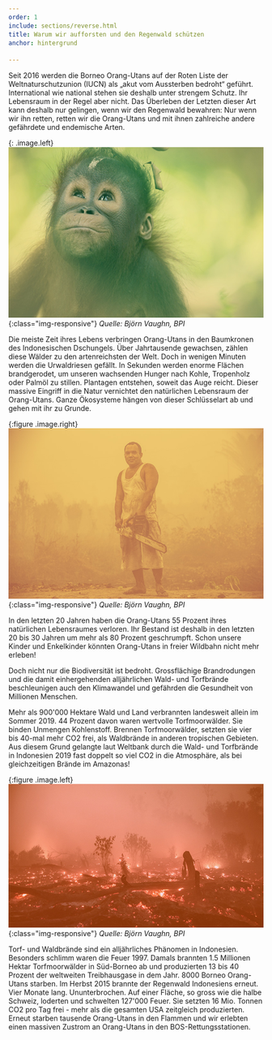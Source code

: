 ```yaml
---
order: 1
include: sections/reverse.html
title: Warum wir aufforsten und den Regenwald schützen
anchor: hintergrund

---
```

Seit 2016 werden die Borneo Orang-Utans auf der Roten Liste der Weltnaturschutzunion (IUCN) als „akut vom Aussterben bedroht“ geführt. International wie national stehen sie deshalb unter strengem Schutz. Ihr Lebensraum in der Regel aber nicht. Das Überleben der Letzten dieser Art kann deshalb nur gelingen, wenn wir den Regenwald bewahren: Nur wenn wir ihn retten, retten wir die Orang-Utans und mit ihnen zahlreiche andere gefährdete und endemische Arten.

{: .image.left}
![image-title-here](assets/img/baby-ou-color-sm.jpg){:class="img-responsive"}
_Quelle: Björn Vaughn, BPI_

Die meiste Zeit ihres Lebens verbringen Orang-Utans in den Baumkronen des Indonesischen Dschungels. Über Jahrtausende gewachsen, zählen diese Wälder zu den artenreichsten der Welt. Doch in wenigen Minuten werden die Urwaldriesen gefällt. In Sekunden werden enorme Flächen brandgerodet, um unseren wachsenden Hunger nach Kohle, Tropenholz oder Palmöl zu stillen. Plantagen entstehen, soweit das Auge reicht. Dieser massive Eingriff in die Natur vernichtet den natürlichen Lebensraum der Orang-Utans. Ganze Ökosysteme hängen von dieser Schlüsselart ab und gehen mit ihr zu Grunde.

{:figure .image.right}
![image-title-here](assets/img/chainsaw.jpg){:class="img-responsive"}
_Quelle: Björn Vaughn, BPI_

In den letzten 20 Jahren haben die Orang-Utans 55 Prozent ihres natürlichen Lebensraumes verloren. Ihr Bestand ist deshalb in den letzten 20 bis 30 Jahren um mehr als 80 Prozent geschrumpft. Schon unsere Kinder und Enkelkinder könnten Orang-Utans in freier Wildbahn nicht mehr erleben!

Doch nicht nur die Biodiversität ist bedroht. Grossflächige Brandrodungen und die damit einhergehenden alljährlichen Wald- und Torfbrände beschleunigen auch den Klimawandel und gefährden die Gesundheit von Millionen Menschen.

Mehr als 900'000 Hektare Wald und Land verbrannten landesweit allein im Sommer 2019. 44 Prozent davon waren wertvolle Torfmoorwälder. Sie binden Unmengen Kohlenstoff. Brennen Torfmoorwälder, setzten sie vier bis 40-mal mehr CO2 frei, als Waldbrände in anderen tropischen Gebieten. Aus diesem Grund gelangte laut Weltbank durch die Wald- und Torfbrände in Indonesien 2019 fast doppelt so viel CO2 in die Atmosphäre, als bei gleichzeitigen Brände im Amazonas!

{:figure .image.left}
![image-title-here](assets/img/burnt-forest.jpg){:class="img-responsive"}
_Quelle: Björn Vaughn, BPI_

Torf- und Waldbrände sind ein alljährliches Phänomen in Indonesien. Besonders schlimm waren die Feuer 1997. Damals brannten 1.5 Millionen Hektar Torfmoorwälder in Süd-Borneo ab und produzierten 13 bis 40 Prozent der weltweiten Treibhausgase in dem Jahr. 8000 Borneo Orang-Utans starben. Im Herbst 2015 brannte der Regenwald Indonesiens erneut. Vier Monate lang. Ununterbrochen. Auf einer Fläche, so gross wie die halbe Schweiz, loderten und schwelten 127'000 Feuer. Sie setzten 16 Mio. Tonnen CO2 pro Tag frei - mehr als die gesamten USA zeitgleich produzierten. Erneut starben tausende Orang-Utans in den Flammen und wir erlebten einen massiven Zustrom an Orang-Utans in den BOS-Rettungsstationen.